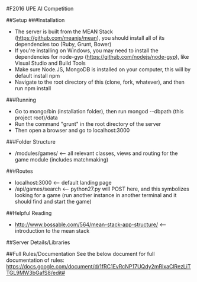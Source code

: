 #F2016 UPE AI Competition

##Setup
###Installation
* The server is built from the MEAN Stack (https://github.com/meanjs/mean), you should install all of its dependencies too (Ruby, Grunt, Bower)
* If you're installing on Windows, you may need to install the dependencies for node-gyp (https://github.com/nodejs/node-gyp), like Visual Studio and Build Tools
* Make sure Node.JS, MongoDB is installed on your computer, this will by default install npm
* Navigate to the root directory of this (clone, fork, whatever), and then run npm install

###Running
* Go to mongo/bin (installation folder), then run mongod --dbpath (this project root)/data
* Run the command "grunt" in the root directory of the server
* Then open a browser and go to localhost:3000

###Folder Structure
* /modules/games/ <-- all relevant classes, views and routing for the game module (includes matchmaking)

###Routes
* localhost:3000 <-- default landing page
* /api/games/search <-- python27.py will POST here, and this symbolizes looking for a game (run another instance in another terminal and it should find and start the game)

##Helpful Reading
* http://www.bossable.com/564/mean-stack-app-structure/ <-- introduction to the mean stack

##Server Details/Libraries

##Full Rules/Documentation
See the below document for full documentation of rules:
https://docs.google.com/document/d/1fRC1EvRcNP17UQdy2mRlxaClRezLiTTGL9MW3bGafS8/edit#